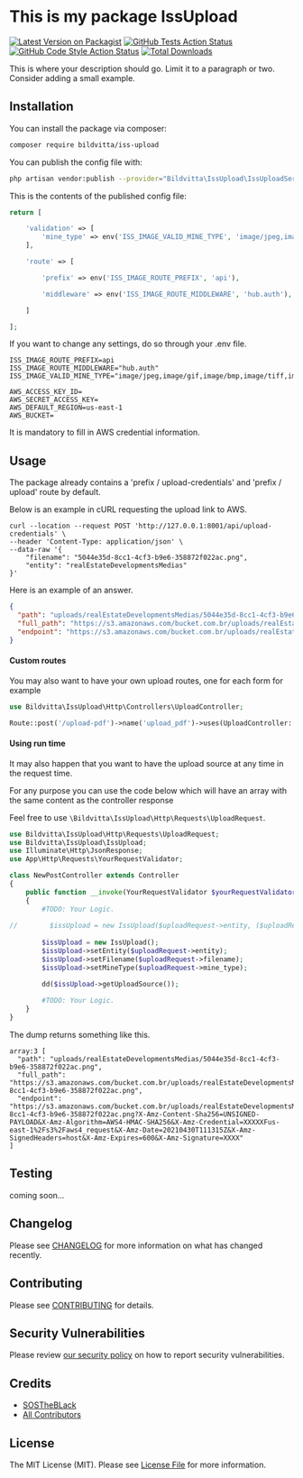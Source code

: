 # This is my package IssUpload

[![Latest Version on Packagist](https://img.shields.io/packagist/v/bildvitta/iss-upload.svg?style=flat-square)](https://packagist.org/packages/bildvitta/iss-upload)
[![GitHub Tests Action Status](https://img.shields.io/github/workflow/status/bildvitta/iss-upload/run-tests?label=tests)](https://github.com/bildvitta/iss-upload/actions?query=workflow%3Arun-tests+branch%3Amaster)
[![GitHub Code Style Action Status](https://img.shields.io/github/workflow/status/bildvitta/iss-upload/Check%20&%20fix%20styling?label=code%20style)](https://github.com/bildvitta/iss-upload/actions?query=workflow%3A"Check+%26+fix+styling"+branch%3Amaster)
[![Total Downloads](https://img.shields.io/packagist/dt/bildvitta/iss-upload.svg?style=flat-square)](https://packagist.org/packages/bildvitta/iss-upload)

This is where your description should go. Limit it to a paragraph or two. Consider adding a small example.

## Installation

You can install the package via composer:

```bash
composer require bildvitta/iss-upload
```

You can publish the config file with:

```bash
php artisan vendor:publish --provider="Bildvitta\IssUpload\IssUploadServiceProvider" --tag="iss-upload-config"
```

This is the contents of the published config file:

```php
return [

    'validation' => [
        'mine_type' => env('ISS_IMAGE_VALID_MINE_TYPE', 'image/jpeg,image/gif,image/bmp,image/tiff,image/png,application/pdf'),
    ],

    'route' => [

        'prefix' => env('ISS_IMAGE_ROUTE_PREFIX', 'api'),

        'middleware' => env('ISS_IMAGE_ROUTE_MIDDLEWARE', 'hub.auth'),

    ]

];

```

If you want to change any settings, do so through your .env file.

```dotenv
ISS_IMAGE_ROUTE_PREFIX=api
ISS_IMAGE_ROUTE_MIDDLEWARE="hub.auth"
ISS_IMAGE_VALID_MINE_TYPE="image/jpeg,image/gif,image/bmp,image/tiff,image/png,application/pdf"

AWS_ACCESS_KEY_ID=
AWS_SECRET_ACCESS_KEY=
AWS_DEFAULT_REGION=us-east-1
AWS_BUCKET=
```

It is mandatory to fill in AWS credential information.

## Usage

The package already contains a 'prefix / upload-credentials' and 'prefix / upload' route by default.

Below is an example in cURL requesting the upload link to AWS.

````
curl --location --request POST 'http://127.0.0.1:8001/api/upload-credentials' \
--header 'Content-Type: application/json' \
--data-raw '{
    "filename": "5044e35d-8cc1-4cf3-b9e6-358872f022ac.png",
    "entity": "realEstateDevelopmentsMedias"
}'
````

Here is an example of an answer.

````json
{
  "path": "uploads/realEstateDevelopmentsMedias/5044e35d-8cc1-4cf3-b9e6-358872f022ac.png",
  "full_path": "https://s3.amazonaws.com/bucket.com.br/uploads/realEstateDevelopmentsMedias/5044e35d-8cc1-4cf3-b9e6-358872f022ac.png",
  "endpoint": "https://s3.amazonaws.com/bucket.com.br/uploads/realEstateDevelopmentsMedias/5044e35d-8cc1-4cf3-b9e6-358872f022ac.png?X-Amz-Content-Sha256=UNSIGNED-PAYLOAD&X-Amz-Algorithm=AWS4-HMAC-SHA256&X-Amz-Credential=XXXXXFus-east-1%2Fs3%2Faws4_request&X-Amz-Date=20210430T111315Z&X-Amz-SignedHeaders=host&X-Amz-Expires=600&X-Amz-Signature=XXXX"
}
````

#### Custom routes

You may also want to have your own upload routes, one for each form for example

````php
use Bildvitta\IssUpload\Http\Controllers\UploadController;

Route::post('/upload-pdf')->name('upload_pdf')->uses(UploadController::class);
````

#### Using run time

It may also happen that you want to have the upload source at any time in the request time.

For any purpose you can use the code below which will have an array with the same content as the controller response

Feel free to use `\Bildvitta\IssUpload\Http\Requests\UploadRequest`.

```php
use Bildvitta\IssUpload\Http\Requests\UploadRequest;
use Bildvitta\IssUpload\IssUpload;
use Illuminate\Http\JsonResponse;
use App\Http\Requests\YourRequestValidator;

class NewPostController extends Controller
{
    public function __invoke(YourRequestValidator $yourRequestValidator, UploadRequest $uploadRequest): JsonResponse
    {
        #TODO: Your Logic.
        
//        $issUpload = new IssUpload($uploadRequest->entity, ($uploadRequest->filename, $uploadRequest->mine_type);
        
        $issUpload = new IssUpload();
        $issUpload->setEntity($uploadRequest->entity);
        $issUpload->setFilename($uploadRequest->filename);
        $issUpload->setMineType($uploadRequest->mine_type);

        dd($issUpload->getUploadSource());
        
        #TODO: Your Logic.
    }
}
```

The dump returns something like this.

````
array:3 [
  "path": "uploads/realEstateDevelopmentsMedias/5044e35d-8cc1-4cf3-b9e6-358872f022ac.png",
  "full_path": "https://s3.amazonaws.com/bucket.com.br/uploads/realEstateDevelopmentsMedias/5044e35d-8cc1-4cf3-b9e6-358872f022ac.png",
  "endpoint": "https://s3.amazonaws.com/bucket.com.br/uploads/realEstateDevelopmentsMedias/5044e35d-8cc1-4cf3-b9e6-358872f022ac.png?X-Amz-Content-Sha256=UNSIGNED-PAYLOAD&X-Amz-Algorithm=AWS4-HMAC-SHA256&X-Amz-Credential=XXXXXFus-east-1%2Fs3%2Faws4_request&X-Amz-Date=20210430T111315Z&X-Amz-SignedHeaders=host&X-Amz-Expires=600&X-Amz-Signature=XXXX"
]
````

## Testing

coming soon...

## Changelog

Please see [CHANGELOG](CHANGELOG.md) for more information on what has changed recently.

## Contributing

Please see [CONTRIBUTING](.github/CONTRIBUTING.md) for details.

## Security Vulnerabilities

Please review [our security policy](../../security/policy) on how to report security vulnerabilities.

## Credits

- [SOSTheBLack](https://github.com/SOSTheBlack)
- [All Contributors](../../contributors)

## License

The MIT License (MIT). Please see [License File](LICENSE.md) for more information.
